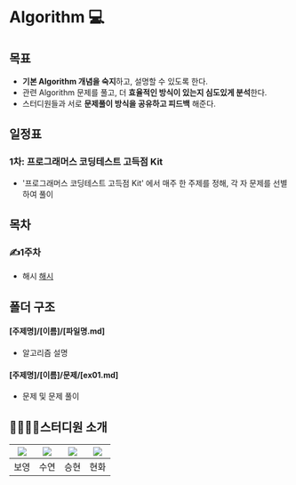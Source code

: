 # Algorithm  💻 #
## 목표

- **기본 Algorithm 개념을 숙지**하고, 설명할 수 있도록 한다.
- 관련 Algorithm 문제를 풀고, 더 **효율적인 방식이 있는지 심도있게 분석**한다.
- 스터디원들과 서로 **문제풀이 방식을 공유하고 피드백** 해준다.

## 일정표

### 1차: 프로그래머스 코딩테스트 고득점 Kit
- '프로그래머스 코딩테스트 고득점 Kit' 에서 매주 한 주제를 정해, 각 자 문제를 선별하여 풀이

## 목차
 ### ✍1주차
  - 해시 
[해시](https://school.programmers.co.kr/learn/courses/30/parts/12077)

## 폴더 구조
#### [주제명]/[이름]/[파일명.md]
  - 알고리즘 설명
#### [주제명]/[이름]/문제/[ex01.md]
  - 문제 및 문제 풀이

## 👩‍💼👩‍💻스터디원 소개

|[![](https://github.com/BoyoungHyeon.png?width=200px)](https://github.com/BoyoungHyeon)|[![](https://github.com/suyeonChoi7807.png?width=200px)](https://github.com/suyeonChoi7807) |[![](https://github.com/kaily22.png?width=200px)](https://github.com/kaily22) | [![](https://github.com/crunky78.png?width=200px)](https://github.com/crunky78)|
|:---:|:---:|:---:|:---:|
| 보영 | 수연 | 승현 | 현화 |

